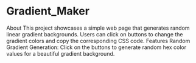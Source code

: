 # Gradient_Maker
About This project showcases a simple web page that generates random linear gradient backgrounds. Users can click on buttons to change the gradient colors and copy the corresponding CSS code. Features Random Gradient Generation: Click on the buttons to generate random hex color values for a beautiful gradient background.
